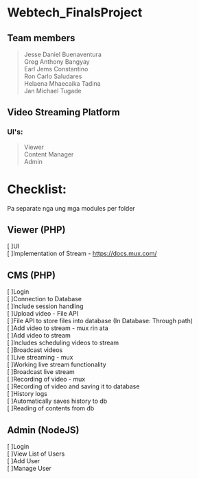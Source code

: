 # Webtech_FinalsProject 
## Team members
>Jesse Daniel Buenaventura  
>Greg Anthony Bangyay  
>Earl Jems Constantino  
>Ron Carlo Saludares  
>Helaena Mhaecaika Tadina  
>Jan Michael Tugade   

## Video Streaming Platform
### UI's:
>Viewer  
>Content Manager  
>Admin  


# Checklist:
Pa separate nga ung mga modules per folder  
## Viewer (PHP)  
[ ]UI  
[ ]Implementation of Stream - https://docs.mux.com/  

## CMS (PHP)  
[ ]Login  
[ ]Connection to Database  
[ ]Include session handling  
[ ]Upload video - File API  
[ ]File API to store files into database (In Database: Through path)  
[ ]Add video to stream - mux rin ata  
[ ]Add video to stream  
[ ]Includes scheduling videos to stream  
[ ]Broadcast videos  
[ ]Live streaming - mux   
[ ]Working live stream functionality  
[ ]Broadcast live stream  
[ ]Recording of video - mux   
[ ]Recording of video and saving it to database  
[ ]History logs  
[ ]Automatically saves history to db  
[ ]Reading of contents from db  

## Admin (NodeJS)
[ ]Login  
[ ]View List of Users  
[ ]Add User  
[ ]Manage User  






